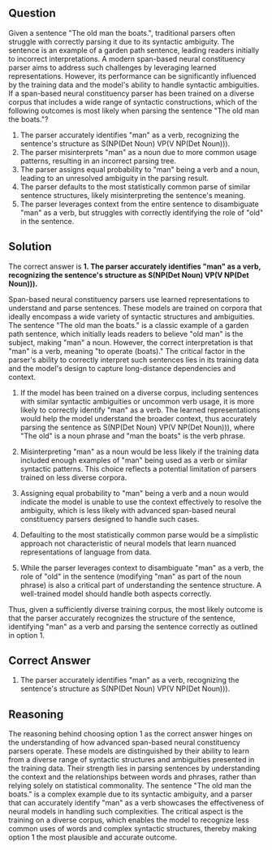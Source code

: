 ## Question
Given a sentence "The old man the boats.", traditional parsers often struggle with correctly parsing it due to its syntactic ambiguity. The sentence is an example of a garden path sentence, leading readers initially to incorrect interpretations. A modern span-based neural constituency parser aims to address such challenges by leveraging learned representations. However, its performance can be significantly influenced by the training data and the model's ability to handle syntactic ambiguities. If a span-based neural constituency parser has been trained on a diverse corpus that includes a wide range of syntactic constructions, which of the following outcomes is most likely when parsing the sentence "The old man the boats."?

1. The parser accurately identifies "man" as a verb, recognizing the sentence's structure as S(NP(Det Noun) VP(V NP(Det Noun))).
2. The parser misinterprets "man" as a noun due to more common usage patterns, resulting in an incorrect parsing tree.
3. The parser assigns equal probability to "man" being a verb and a noun, leading to an unresolved ambiguity in the parsing result.
4. The parser defaults to the most statistically common parse of similar sentence structures, likely misinterpreting the sentence's meaning.
5. The parser leverages context from the entire sentence to disambiguate "man" as a verb, but struggles with correctly identifying the role of "old" in the sentence.

## Solution
The correct answer is **1. The parser accurately identifies "man" as a verb, recognizing the sentence's structure as S(NP(Det Noun) VP(V NP(Det Noun))).**

Span-based neural constituency parsers use learned representations to understand and parse sentences. These models are trained on corpora that ideally encompass a wide variety of syntactic structures and ambiguities. The sentence "The old man the boats." is a classic example of a garden path sentence, which initially leads readers to believe "old man" is the subject, making "man" a noun. However, the correct interpretation is that "man" is a verb, meaning "to operate (boats)." The critical factor in the parser's ability to correctly interpret such sentences lies in its training data and the model's design to capture long-distance dependencies and context.

1. If the model has been trained on a diverse corpus, including sentences with similar syntactic ambiguities or uncommon verb usage, it is more likely to correctly identify "man" as a verb. The learned representations would help the model understand the broader context, thus accurately parsing the sentence as S(NP(Det Noun) VP(V NP(Det Noun))), where "The old" is a noun phrase and "man the boats" is the verb phrase.

2. Misinterpreting "man" as a noun would be less likely if the training data included enough examples of "man" being used as a verb or similar syntactic patterns. This choice reflects a potential limitation of parsers trained on less diverse corpora.

3. Assigning equal probability to "man" being a verb and a noun would indicate the model is unable to use the context effectively to resolve the ambiguity, which is less likely with advanced span-based neural constituency parsers designed to handle such cases.

4. Defaulting to the most statistically common parse would be a simplistic approach not characteristic of neural models that learn nuanced representations of language from data.

5. While the parser leverages context to disambiguate "man" as a verb, the role of "old" in the sentence (modifying "man" as part of the noun phrase) is also a critical part of understanding the sentence structure. A well-trained model should handle both aspects correctly.

Thus, given a sufficiently diverse training corpus, the most likely outcome is that the parser accurately recognizes the structure of the sentence, identifying "man" as a verb and parsing the sentence correctly as outlined in option 1.

## Correct Answer
1. The parser accurately identifies "man" as a verb, recognizing the sentence's structure as S(NP(Det Noun) VP(V NP(Det Noun))).

## Reasoning
The reasoning behind choosing option 1 as the correct answer hinges on the understanding of how advanced span-based neural constituency parsers operate. These models are distinguished by their ability to learn from a diverse range of syntactic structures and ambiguities presented in the training data. Their strength lies in parsing sentences by understanding the context and the relationships between words and phrases, rather than relying solely on statistical commonality. The sentence "The old man the boats." is a complex example due to its syntactic ambiguity, and a parser that can accurately identify "man" as a verb showcases the effectiveness of neural models in handling such complexities. The critical aspect is the training on a diverse corpus, which enables the model to recognize less common uses of words and complex syntactic structures, thereby making option 1 the most plausible and accurate outcome.